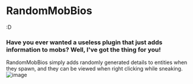 # RandomMobBios
:D

### Have you ever wanted a useless plugin that just adds information to mobs? Well, I've got the thing for you!
RandomMobBios simply adds randomly generated details to entities when they spawn, and they can be viewed when right clicking while sneaking.
![image](https://user-images.githubusercontent.com/41644325/175781975-085dae0d-14fa-4f5d-9f73-8da60ceaead5.png)
